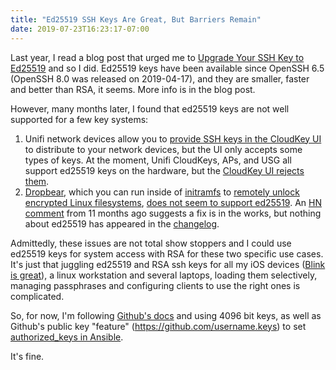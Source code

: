 ```yaml
---
title: "Ed25519 SSH Keys Are Great, But Barriers Remain"
date: 2019-07-23T16:23:17-07:00
---
```


Last year, I read a blog post that urged me to [Upgrade Your SSH Key to
Ed25519](https://medium.com/risan/upgrade-your-ssh-key-to-ed25519-c6e8d60d3c54)
and so I did. Ed25519 keys have been available since OpenSSH 6.5 (OpenSSH 8.0
was released on 2019-04-17), and they are smaller, faster and better than RSA,
it seems. More info is in the blog post.

However, many months later, I found that ed25519 keys are not well supported for
a few key systems:

1. Unifi network devices allow you to [provide SSH keys in the CloudKey
   UI](https://help.ubnt.com/hc/en-us/articles/235247068-UniFi-Adding-SSH-Keys-to-UniFi-Devices)
   to distribute to your network devices, but the UI only accepts some types of
   keys. At the moment, Unifi CloudKeys, APs, and USG all support ed25519 keys
   on the hardware, but the [CloudKey UI rejects
   them](https://community.ui.com/questions/UCK-Firmware-GUI-SSH-Key-Minor-Feature-Request-/b888e182-a029-460d-941d-91de3812829c#answer/1910a856-123d-4a57-91ea-286d98740959).
2. [Dropbear](https://matt.ucc.asn.au/dropbear/dropbear.html), which you can run
   inside of [initramfs](https://packages.debian.org/buster/dropbear-initramfs)
   to [remotely unlock encrypted Linux
   filesystems](https://hamy.io/post/0009/how-to-install-luks-encrypted-ubuntu-18.04.x-server-and-enable-remote-unlocking/),
   [does not seem to support
   ed25519](https://hamy.io/post/0009/how-to-install-luks-encrypted-ubuntu-18.04.x-server-and-enable-remote-unlocking/#fn:3).
   An [HN comment](https://news.ycombinator.com/item?id=17765549) from 11 months
   ago suggests a fix is in the works, but nothing about ed25519 has appeared in
   the [changelog](https://matt.ucc.asn.au/dropbear/CHANGES).

Admittedly, these issues are not total show stoppers and I could use ed25519
keys for system access with RSA for these two specific use cases. It's just that
juggling ed25519 and RSA ssh keys for all my iOS devices ([Blink is
great](https://www.blink.sh/)), a linux workstation and several laptops, loading
them selectively, managing passphrases and configuring clients to use the right
ones is complicated.

So, for now, I'm following [Github's
docs](https://help.github.com/en/articles/generating-a-new-ssh-key-and-adding-it-to-the-ssh-agent)
and using 4096 bit keys, as well as Github's public key "feature"
(https://github.com/username.keys) to set [authorized_keys in
Ansible](https://docs.ansible.com/ansible/latest/modules/authorized_key_module.html).

It's fine.
